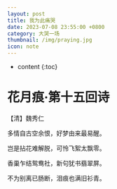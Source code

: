 ```yaml
---
layout: post
title: 我为此痛哭
date: 2023-07-08 23:55:00 +0800
category: 大哭一场
thumbnail: /img/praying.jpg
icon: note
---
```


* content
{:toc}

# 花月痕·第十五回诗

【清】魏秀仁



多情自古空余恨，好梦由来最易醒。

岂是拈花难解脱，可怜飞絮太飘零。

香巢乍结鸳鸯社，新句犹书翡翠屏。

不为别离已肠断，泪痕也满旧衫青。